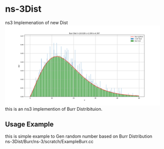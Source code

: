 # ns-3Dist
ns3 Implemenation of new Dist
![example of Dist](burrDist.png)
this is an ns3 implemention of Burr Distribituion.


## Usage Example

this is simple example to Gen random number based on Burr Distribution ns-3Dist/Burr/ns-3/scratch/ExampleBurr.cc
